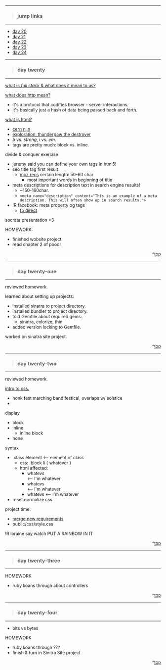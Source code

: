 - - -
> ### jump links ###
- - -

* [day 20](#day-twenty)
* [day 21](#day-twenty-one)
* [day 22](#day-twenty-two)
* [day 23](#day-twenty-three)
* [day 24](#day-twenty-four)

- - -
> ### day twenty ###
- - -

[what is _full stack_ & what does it mean to us?][wifs]

[what does http mean?][http]
* it's a protocol that codifies browser - server interactions.
* it's basically just a hash of data being passed back and forth.

[what is html?][html]
* [cern n_n][cern]
* [exploration: thunderpaw the destroyer][htmlexp]
* _b_ vs. _strong_, _i_ vs. _em_.
* tags are pretty much: block vs. inline.

divide & conquer exercise
* jeremy said you can define your own tags in html5!
* seo title tag first result
   * [moz recs][mozmeta] certain length: 50-60 char
     * most important words in beginning of title
* meta descriptions for description text in search engine results!
   * ~150-160char.
   * `<meta name="description" content="This is an example of a meta description. This will often show up in search results.">`
* !R facebook: meta property og tags
   * [fb direct][fbogd]



socrata presentation <3

HOMEWORK:
* finished wobsite project
* read chapter 2 of poodr

<!--

<meta name="description" content="">

-->


[wifs]: https://github.com/drvonnjerryxlii/ada/blob/master/class-notes/detailed-notes/d020-what-is-full-stack.md

[http]: https://github.com/Ada-Developers-Academy/daily-curriculum/blob/master/topic_resources/networking.md

[html]: https://github.com/Ada-Developers-Academy/daily-curriculum/blob/master/topic_resources/html.md

[cern]: http://home.web.cern.ch/topics/birth-web

[htmlexp]: https://github.com/drvonnjerryxlii/ada/blob/master/class-notes/detailed-notes/d020-html-exploration.html

[mozmeta]: https://moz.com/learn/seo/meta-description

[fbogd]: https://developers.facebook.com/docs/sharing/best-practices

<div align="right">^<a href="#jump-links">top</a></div>


- - -
> ### day twenty-one ###
- - -

reviewed homework.

learned about setting up projects:
* installed sinatra to project directory.
* installed bundler to project directory.
* told Gemfile about required gems:
   * sinatra, colorize, thin
* added version locking to Gemfile.

worked on sinatra site project.


<div align="right">^<a href="#jump-links">top</a></div>


- - -
> ### day twenty-two ###
- - -

reviewed homework.

[intro to css.][icss]


* honk fest marching band festical, overlaps w/ solstice
*

display
* block
* inline
   * inline block
* none

syntax
* .class element <-- element of class
   * css: .block li { whatever }
   * html affected:  
     <ul class="block">
        <li>whatevs</li> <-- I'm whatever
        <li>whatevs</li> <-- I'm whatever
        <li>whatevs</il> <-- I'm whatever
     </ul>
* reset normalize css

project time:
* [merge new requirements][merge]
* public/css/style.css

!R loraine say watch PUT A RAINBOW IN IT

[merge]: https://github.com/Ada-Developers-Academy/daily-curriculum/blob/master/topic_resources/fetching-upstream-changes.md


[icss]: https://github.com/Ada-Developers-Academy/daily-curriculum/blob/master/topic_resources/intro-css.md



<div align="right">^<a href="#jump-links">top</a></div>


- - -
> ### day twenty-three ###
- - -


HOMEWORK
* ruby koans through about controllers

<div align="right">^<a href="#jump-links">top</a></div>


- - -
> ### day twenty-four ###
- - -

* bits vs bytes

HOMEWORK
* ruby koans through ???
* finish & turn in Sinitra Site project

<div align="right">^<a href="#jump-links">top</a></div>
